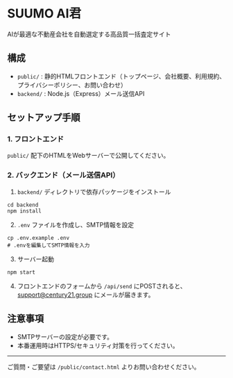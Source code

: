 # SUUMO AI君

AIが最適な不動産会社を自動選定する高品質一括査定サイト

## 構成

- `public/` : 静的HTMLフロントエンド（トップページ、会社概要、利用規約、プライバシーポリシー、お問い合わせ）
- `backend/` : Node.js（Express）メール送信API

## セットアップ手順

### 1. フロントエンド
`public/` 配下のHTMLをWebサーバーで公開してください。

### 2. バックエンド（メール送信API）

1. `backend/` ディレクトリで依存パッケージをインストール

```
cd backend
npm install
```

2. `.env` ファイルを作成し、SMTP情報を設定

```
cp .env.example .env
# .envを編集してSMTP情報を入力
```

3. サーバー起動

```
npm start
```

4. フロントエンドのフォームから `/api/send` にPOSTされると、support@century21.group にメールが届きます。

## 注意事項
- SMTPサーバーの設定が必要です。
- 本番運用時はHTTPS/セキュリティ対策を行ってください。

---

ご質問・ご要望は `/public/contact.html` よりお問い合わせください。 